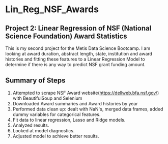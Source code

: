 # Lin_Reg_NSF_Awards
## Project 2: Linear Regression of NSF (National Science Foundation) Award Statistics


This is my second project for the Metis Data Science Bootcamp.  I am looking at award duration, abstract length, state, 
institution and award histories and fitting these features to a Linear Regression Model to determine if there is any
way to predict NSF grant funding amount.  

## Summary of Steps
1) Attempted to scrape NSF Award website(https://dellweb.bfa.nsf.gov/) with BeautifulSoup and Selenium
2) Downloaded Award summaries and Award histories by year
3) Performed data clean up: dealt with NaN's, merged data frames, added dummy variables for categorical features.
4) Fit data to linear regression, Lasso and Ridge models.
5) Analyzed results.
6) Looked at model diagnostics.
7) Adjusted model to achieve better results.
